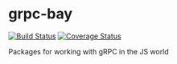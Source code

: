 # grpc-bay

[![Build Status](https://github.com/litichevskiydv/grpc-bay/actions/workflows/ci.yaml/badge.svg?branch=master)](https://github.com/litichevskiydv/grpc-bay/actions/workflows/ci.yaml)
[![Coverage Status](https://coveralls.io/repos/github/litichevskiydv/grpc-bay/badge.svg?branch=master)](https://coveralls.io/github/litichevskiydv/grpc-bay?branch=master)

Packages for working with gRPC in the JS world
